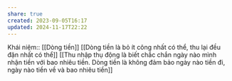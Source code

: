 ```yaml
---
share: true
created: 2023-09-05T16:17
updated: 2024-11-17T22:22
---
```

Khái niệm:: [[Dòng tiền]]
[[Dòng tiền là bỏ ít công nhất có thể, thu lại đều đặn nhất có thể]]
[[Thu nhập thụ động là biết chắc chắn ngày nào mình nhận tiền với bao nhiêu tiền. Dòng tiền là không đảm bảo ngày nào tiền đi, ngày nào tiền về và bao nhiêu tiền]]